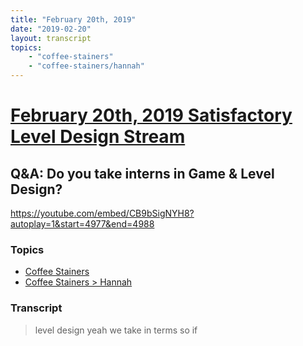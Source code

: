 ```yaml
---
title: "February 20th, 2019"
date: "2019-02-20"
layout: transcript
topics: 
    - "coffee-stainers"
    - "coffee-stainers/hannah"
---
```

# [February 20th, 2019 Satisfactory Level Design Stream](../2019-02-20.md)
## Q&A: Do you take interns in Game & Level Design?
https://youtube.com/embed/CB9bSigNYH8?autoplay=1&start=4977&end=4988
### Topics
* [Coffee Stainers](../topics/coffee-stainers.md)
* [Coffee Stainers > Hannah](../topics/coffee-stainers/hannah.md)

### Transcript

> level design yeah we take in terms so if
